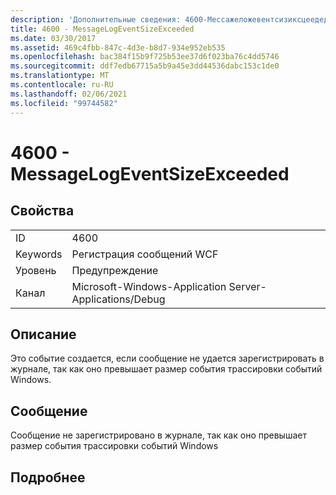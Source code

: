 ```yaml
---
description: 'Дополнительные сведения: 4600-Мессажеложевентсизиксцеедед'
title: 4600 - MessageLogEventSizeExceeded
ms.date: 03/30/2017
ms.assetid: 469c4fbb-847c-4d3e-b8d7-934e952eb535
ms.openlocfilehash: bac384f15b9f725b53ee37d6f023ba76c4dd5746
ms.sourcegitcommit: ddf7edb67715a5b9a45e3dd44536dabc153c1de0
ms.translationtype: MT
ms.contentlocale: ru-RU
ms.lasthandoff: 02/06/2021
ms.locfileid: "99744582"
---
```

# <a name="4600---messagelogeventsizeexceeded"></a>4600 - MessageLogEventSizeExceeded

## <a name="properties"></a>Свойства  
  
|||  
|-|-|  
|ID|4600|  
|Keywords|Регистрация сообщений WCF|  
|Уровень|Предупреждение|  
|Канал|Microsoft-Windows-Application Server-Applications/Debug|  
  
## <a name="description"></a>Описание  

 Это событие создается, если сообщение не удается зарегистрировать в журнале, так как оно превышает размер события трассировки событий Windows.  
  
## <a name="message"></a>Сообщение  

 Сообщение не зарегистрировано в журнале, так как оно превышает размер события трассировки событий Windows  
  
## <a name="details"></a>Подробнее
